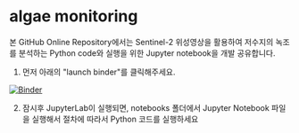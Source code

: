 # algae monitoring

본 GitHub Online Repository에서는 Sentinel-2 위성영상을 활용하여 저수지의 녹조를 분석하는 Python code와 실행을 위한 Jupyter notebook을 개발 공유합니다.

1. 먼저 아래의 "launch binder"를 클릭해주세요.

[![Binder](https://mybinder.org/badge_logo.svg)](https://mybinder.org/v2/gh/Kwater-AILab/algae_monitoring.git/HEAD)

2. 잠시후 JupyterLab이 실행되면, notebooks 폴더에서 Jupyter Notebook 파일을 실행해서 절차에 따라서 Python 코드를 실행하세요
